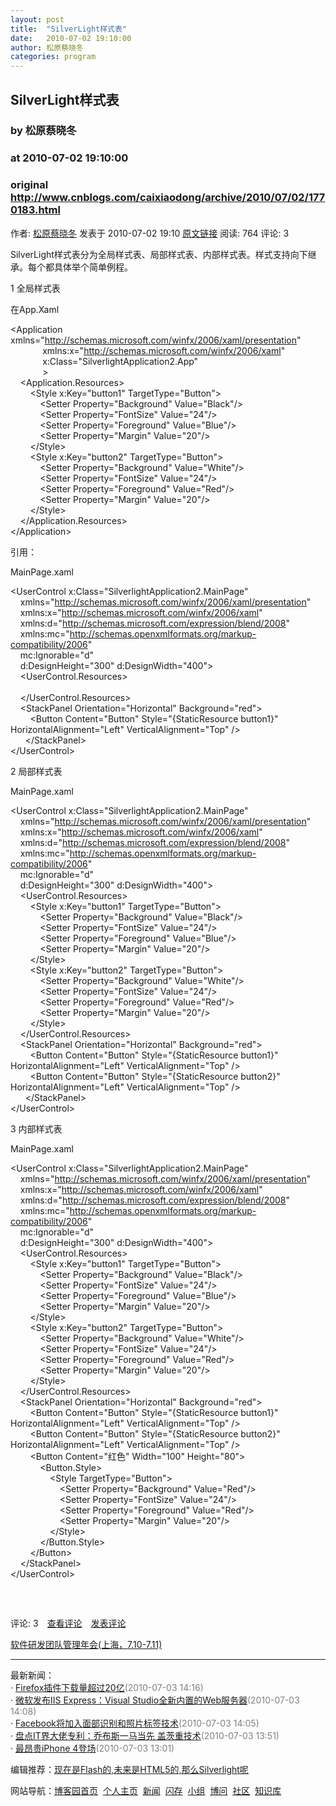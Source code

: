 ```yaml
---
layout: post
title:  "SilverLight样式表"
date:   2010-07-02 19:10:00
author: 松原蔡晓冬
categories: program
---
```


## SilverLight样式表
### by 松原蔡晓冬
### at 2010-07-02 19:10:00
### original <http://www.cnblogs.com/caixiaodong/archive/2010/07/02/1770183.html>

<p>作者: <a href="http://www.cnblogs.com/caixiaodong/">松原蔡晓冬</a> 发表于 2010-07-02 19:10 <a href="http://www.cnblogs.com/caixiaodong/archive/2010/07/02/1770183.html">原文链接</a> 阅读: 764 评论: 3</p><p>SilverLight样式表分为全局样式表、局部样式表、内部样式表。样式支持向下继承。每个都具体举个简单例程。</p>
<p>1 全局样式表</p>
<p>在App.Xaml</p>
<p>&lt;Application xmlns=&quot;<a href="http://schemas.microsoft.com/winfx/2006/xaml/presentation">http://schemas.microsoft.com/winfx/2006/xaml/presentation</a>"<br>             xmlns:x=&quot;<a href="http://schemas.microsoft.com/winfx/2006/xaml">http://schemas.microsoft.com/winfx/2006/xaml</a>" <br>             x:Class=&quot;SilverlightApplication2.App&quot;<br>             &gt;<br>    &lt;Application.Resources&gt;<br>        &lt;Style x:Key=&quot;button1&quot; TargetType=&quot;Button&quot;&gt;<br>            &lt;Setter Property=&quot;Background&quot; Value=&quot;Black&quot;/&gt;<br>            &lt;Setter Property=&quot;FontSize&quot; Value=&quot;24&quot;/&gt;<br>            &lt;Setter Property=&quot;Foreground&quot; Value=&quot;Blue&quot;/&gt;<br>            &lt;Setter Property=&quot;Margin&quot; Value=&quot;20&quot;/&gt;<br>        &lt;/Style&gt;<br>        &lt;Style x:Key=&quot;button2&quot; TargetType=&quot;Button&quot;&gt;<br>            &lt;Setter Property=&quot;Background&quot; Value=&quot;White&quot;/&gt;<br>            &lt;Setter Property=&quot;FontSize&quot; Value=&quot;24&quot;/&gt;<br>            &lt;Setter Property=&quot;Foreground&quot; Value=&quot;Red&quot;/&gt;<br>            &lt;Setter Property=&quot;Margin&quot; Value=&quot;20&quot;/&gt;<br>        &lt;/Style&gt;<br>    &lt;/Application.Resources&gt;<br>&lt;/Application&gt;</p>
<p>引用：</p>
<p>MainPage.xaml</p>
<p>&lt;UserControl x:Class=&quot;SilverlightApplication2.MainPage&quot;<br>    xmlns=&quot;<a href="http://schemas.microsoft.com/winfx/2006/xaml/presentation">http://schemas.microsoft.com/winfx/2006/xaml/presentation</a>"<br>    xmlns:x=&quot;<a href="http://schemas.microsoft.com/winfx/2006/xaml">http://schemas.microsoft.com/winfx/2006/xaml</a>"<br>    xmlns:d=&quot;<a href="http://schemas.microsoft.com/%20/blend/2008">http://schemas.microsoft.com/expression/blend/2008</a>"<br>    xmlns:mc=&quot;<a href="http://schemas.openxmlformats.org/markup-compatibility/2006">http://schemas.openxmlformats.org/markup-compatibility/2006</a>"<br>    mc:Ignorable=&quot;d&quot;<br>    d:DesignHeight=&quot;300&quot; d:DesignWidth=&quot;400&quot;&gt;<br>    &lt;UserControl.Resources&gt;<br>        <br>    &lt;/UserControl.Resources&gt;<br>    &lt;StackPanel Orientation=&quot;Horizontal&quot; Background=&quot;red&quot;&gt;<br>        &lt;Button Content=&quot;Button&quot; Style=&quot;{StaticResource button1}&quot; HorizontalAlignment=&quot;Left&quot; VerticalAlignment=&quot;Top&quot; /&gt;<br>      &lt;/StackPanel&gt;<br>&lt;/UserControl&gt;</p>
<p>2 局部样式表</p>
<p>MainPage.xaml</p>
<p>&lt;UserControl x:Class=&quot;SilverlightApplication2.MainPage&quot;<br>    xmlns=&quot;<a href="http://schemas.microsoft.com/winfx/2006/xaml/presentation">http://schemas.microsoft.com/winfx/2006/xaml/presentation</a>"<br>    xmlns:x=&quot;<a href="http://schemas.microsoft.com/winfx/2006/xaml">http://schemas.microsoft.com/winfx/2006/xaml</a>"<br>    xmlns:d=&quot;<a href="http://schemas.microsoft.com/%20/blend/2008">http://schemas.microsoft.com/expression/blend/2008</a>"<br>    xmlns:mc=&quot;<a href="http://schemas.openxmlformats.org/markup-compatibility/2006">http://schemas.openxmlformats.org/markup-compatibility/2006</a>"<br>    mc:Ignorable=&quot;d&quot;<br>    d:DesignHeight=&quot;300&quot; d:DesignWidth=&quot;400&quot;&gt;<br>    &lt;UserControl.Resources&gt;<br>        &lt;Style x:Key=&quot;button1&quot; TargetType=&quot;Button&quot;&gt;<br>            &lt;Setter Property=&quot;Background&quot; Value=&quot;Black&quot;/&gt;<br>            &lt;Setter Property=&quot;FontSize&quot; Value=&quot;24&quot;/&gt;<br>            &lt;Setter Property=&quot;Foreground&quot; Value=&quot;Blue&quot;/&gt;<br>            &lt;Setter Property=&quot;Margin&quot; Value=&quot;20&quot;/&gt;<br>        &lt;/Style&gt;<br>        &lt;Style x:Key=&quot;button2&quot; TargetType=&quot;Button&quot;&gt;<br>            &lt;Setter Property=&quot;Background&quot; Value=&quot;White&quot;/&gt;<br>            &lt;Setter Property=&quot;FontSize&quot; Value=&quot;24&quot;/&gt;<br>            &lt;Setter Property=&quot;Foreground&quot; Value=&quot;Red&quot;/&gt;<br>            &lt;Setter Property=&quot;Margin&quot; Value=&quot;20&quot;/&gt;<br>        &lt;/Style&gt;<br>    &lt;/UserControl.Resources&gt;<br>    &lt;StackPanel Orientation=&quot;Horizontal&quot; Background=&quot;red&quot;&gt;<br>        &lt;Button Content=&quot;Button&quot; Style=&quot;{StaticResource button1}&quot; HorizontalAlignment=&quot;Left&quot; VerticalAlignment=&quot;Top&quot; /&gt;<br>        &lt;Button Content=&quot;Button&quot; Style=&quot;{StaticResource button2}&quot; HorizontalAlignment=&quot;Left&quot; VerticalAlignment=&quot;Top&quot; /&gt;<br>      &lt;/StackPanel&gt;<br>&lt;/UserControl&gt;</p>
<p>3 内部样式表</p>
<p>MainPage.xaml</p>
<p>&lt;UserControl x:Class=&quot;SilverlightApplication2.MainPage&quot;<br>    xmlns=&quot;<a href="http://schemas.microsoft.com/winfx/2006/xaml/presentation">http://schemas.microsoft.com/winfx/2006/xaml/presentation</a>"<br>    xmlns:x=&quot;<a href="http://schemas.microsoft.com/winfx/2006/xaml">http://schemas.microsoft.com/winfx/2006/xaml</a>"<br>    xmlns:d=&quot;<a href="http://schemas.microsoft.com/%20/blend/2008">http://schemas.microsoft.com/expression/blend/2008</a>"<br>    xmlns:mc=&quot;<a href="http://schemas.openxmlformats.org/markup-compatibility/2006">http://schemas.openxmlformats.org/markup-compatibility/2006</a>"<br>    mc:Ignorable=&quot;d&quot;<br>    d:DesignHeight=&quot;300&quot; d:DesignWidth=&quot;400&quot;&gt;<br>    &lt;UserControl.Resources&gt;<br>        &lt;Style x:Key=&quot;button1&quot; TargetType=&quot;Button&quot;&gt;<br>            &lt;Setter Property=&quot;Background&quot; Value=&quot;Black&quot;/&gt;<br>            &lt;Setter Property=&quot;FontSize&quot; Value=&quot;24&quot;/&gt;<br>            &lt;Setter Property=&quot;Foreground&quot; Value=&quot;Blue&quot;/&gt;<br>            &lt;Setter Property=&quot;Margin&quot; Value=&quot;20&quot;/&gt;<br>        &lt;/Style&gt;<br>        &lt;Style x:Key=&quot;button2&quot; TargetType=&quot;Button&quot;&gt;<br>            &lt;Setter Property=&quot;Background&quot; Value=&quot;White&quot;/&gt;<br>            &lt;Setter Property=&quot;FontSize&quot; Value=&quot;24&quot;/&gt;<br>            &lt;Setter Property=&quot;Foreground&quot; Value=&quot;Red&quot;/&gt;<br>            &lt;Setter Property=&quot;Margin&quot; Value=&quot;20&quot;/&gt;<br>        &lt;/Style&gt;<br>    &lt;/UserControl.Resources&gt;<br>    &lt;StackPanel Orientation=&quot;Horizontal&quot; Background=&quot;red&quot;&gt;<br>        &lt;Button Content=&quot;Button&quot; Style=&quot;{StaticResource button1}&quot; HorizontalAlignment=&quot;Left&quot; VerticalAlignment=&quot;Top&quot; /&gt;<br>        &lt;Button Content=&quot;Button&quot; Style=&quot;{StaticResource button2}&quot; HorizontalAlignment=&quot;Left&quot; VerticalAlignment=&quot;Top&quot; /&gt;<br>        &lt;Button Content=&quot;红色&quot; Width=&quot;100&quot; Height=&quot;80&quot;&gt;<br>            &lt;Button.Style&gt;<br>                &lt;Style TargetType=&quot;Button&quot;&gt;<br>                    &lt;Setter Property=&quot;Background&quot; Value=&quot;Red&quot;/&gt;<br>                    &lt;Setter Property=&quot;FontSize&quot; Value=&quot;24&quot;/&gt;<br>                    &lt;Setter Property=&quot;Foreground&quot; Value=&quot;Red&quot;/&gt;<br>                    &lt;Setter Property=&quot;Margin&quot; Value=&quot;20&quot;/&gt;<br>                &lt;/Style&gt;<br>            &lt;/Button.Style&gt;<br>        &lt;/Button&gt;<br>    &lt;/StackPanel&gt;<br>&lt;/UserControl&gt;</p>
<p> </p><img src="http://www.cnblogs.com/caixiaodong/aggbug/1770183.html?type=1" width="1" height="1" alt=""><p>评论: 3　<a href="http://www.cnblogs.com/caixiaodong/archive/2010/07/02/1770183.html#pagedcomment">查看评论</a>　<a href="http://www.cnblogs.com/caixiaodong/archive/2010/07/02/1770183.html#commentform">发表评论</a></p><p><a href="http://mpd.cnblogs.com/">软件研发团队管理年会(上海，7.10-7.11)</a></p><hr><p>最新新闻：<br>· <a href="http://news.cnblogs.com/n/67508/">Firefox插件下载量超过20亿</a><span style="color:gray">(2010-07-03 14:16)</span><br>· <a href="http://news.cnblogs.com/n/67507/">微软发布IIS Express：Visual Studio全新内置的Web服务器</a><span style="color:gray">(2010-07-03 14:08)</span><br>· <a href="http://news.cnblogs.com/n/67506/">Facebook将加入面部识别和照片标签技术</a><span style="color:gray">(2010-07-03 14:05)</span><br>· <a href="http://news.cnblogs.com/n/67505/">盘点IT界大佬专利：乔布斯一马当先 盖茨重技术</a><span style="color:gray">(2010-07-03 13:51)</span><br>· <a href="http://news.cnblogs.com/n/67504/">最昂贵iPhone 4登场</a><span style="color:gray">(2010-07-03 13:01)</span><br></p><p>编辑推荐：<a href="http://www.cnblogs.com/noremorse/archive/2010/07/02/1769819.html">现在是Flash的,未来是HTML5的,那么Silverlight呢</a><br></p><p>网站导航：<a href="http://www.cnblogs.com">博客园首页</a>  <a href="http://home.cnblogs.com/">个人主页</a>  <a href="http://news.cnblogs.com">新闻</a>  <a href="http://home.cnblogs.com/ing/">闪存</a>  <a href="http://home.cnblogs.com/group/">小组</a>  <a href="http://space.cnblogs.com/q/">博问</a>  <a href="http://space.cnblogs.com">社区</a>  <a href="http://kb.cnblogs.com">知识库</a></p>